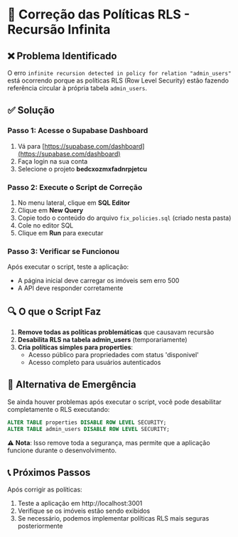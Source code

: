 # 🔧 Correção das Políticas RLS - Recursão Infinita

## ❌ Problema Identificado
O erro `infinite recursion detected in policy for relation "admin_users"` está ocorrendo porque as políticas RLS (Row Level Security) estão fazendo referência circular à própria tabela `admin_users`.

## ✅ Solução

### Passo 1: Acesse o Supabase Dashboard
1. Vá para [https://supabase.com/dashboard](https://supabase.com/dashboard)
2. Faça login na sua conta
3. Selecione o projeto **bedcxozmxfadnrpjetcu**

### Passo 2: Execute o Script de Correção
1. No menu lateral, clique em **SQL Editor**
2. Clique em **New Query**
3. Copie todo o conteúdo do arquivo `fix_policies.sql` (criado nesta pasta)
4. Cole no editor SQL
5. Clique em **Run** para executar

### Passo 3: Verificar se Funcionou
Após executar o script, teste a aplicação:
- A página inicial deve carregar os imóveis sem erro 500
- A API deve responder corretamente

## 🔍 O que o Script Faz

1. **Remove todas as políticas problemáticas** que causavam recursão
2. **Desabilita RLS na tabela admin_users** (temporariamente)
3. **Cria políticas simples para properties**:
   - Acesso público para propriedades com status 'disponivel'
   - Acesso completo para usuários autenticados

## 🚨 Alternativa de Emergência

Se ainda houver problemas após executar o script, você pode desabilitar completamente o RLS executando:

```sql
ALTER TABLE properties DISABLE ROW LEVEL SECURITY;
ALTER TABLE admin_users DISABLE ROW LEVEL SECURITY;
```

⚠️ **Nota**: Isso remove toda a segurança, mas permite que a aplicação funcione durante o desenvolvimento.

## 📞 Próximos Passos

Após corrigir as políticas:
1. Teste a aplicação em http://localhost:3001
2. Verifique se os imóveis estão sendo exibidos
3. Se necessário, podemos implementar políticas RLS mais seguras posteriormente